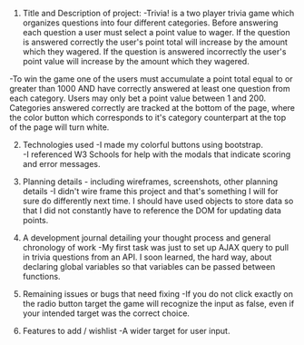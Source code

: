 1. Title and Description of project: 
-Trivia! is a two player trivia game which organizes questions into four different categories.  Before answering each question a user must select a point value to wager.  If the question is answered correctly the user's point total will increase by the amount which they wagered.  If the question is answered incorrectly the user's point value will increase by the amount which they wagered.  

-To win the game one of the users must accumulate a point total equal to or greater than 1000 AND have correctly answered at least one question from each category.  Users may only bet a point value between 1 and 200.  Categories answered correctly are tracked at the bottom of the page, where the color button which corresponds to it's category counterpart at the top of the page will turn white.  

2. Technologies used
-I made my colorful buttons using bootstrap.  
-I referenced W3 Schools for help with the modals that indicate scoring and error messages.  

3. Planning details - including wireframes, screenshots, other planning details
-I didn't wire frame this project and that's something I will for sure do differently next time.  I should have used objects to store data so that I did not constantly have to reference the DOM for updating data points.  

4. A development journal detailing your thought process and general chronology of work
-My first task was just to set up AJAX query to pull in trivia questions from an API.  I soon learned, the hard way, about declaring global variables so that variables can be passed between functions.  
5. Remaining issues or bugs that need fixing
-If you do not click exactly on the radio button target the game will recognize the input as false, even if your intended target was the correct choice. 
6. Features to add / wishlist
-A wider target for user input.  
